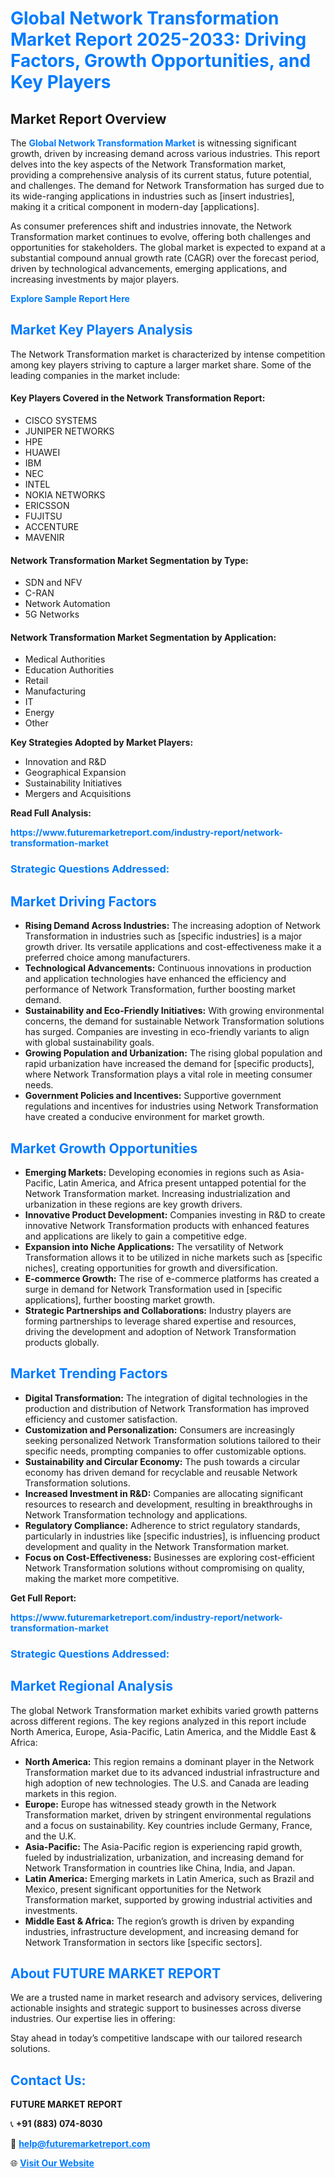 <h1 style="color: #007BFF;">Global Network Transformation Market Report 2025-2033: Driving Factors, Growth Opportunities, and Key Players</h1>

<section id="overview">
<h2>Market Report Overview</h2>
<p>The <a href="https://www.futuremarketreport.com/industry-report/network-transformation-market" style="color: #007BFF; text-decoration: none;"><strong>Global Network Transformation Market</strong></a> is witnessing significant growth, driven by increasing demand across various industries. This report delves into the key aspects of the Network Transformation market, providing a comprehensive analysis of its current status, future potential, and challenges. The demand for Network Transformation has surged due to its wide-ranging applications in industries such as [insert industries], making it a critical component in modern-day [applications].</p>
<p>As consumer preferences shift and industries innovate, the Network Transformation market continues to evolve, offering both challenges and opportunities for stakeholders. The global market is expected to expand at a substantial compound annual growth rate (CAGR) over the forecast period, driven by technological advancements, emerging applications, and increasing investments by major players.</p>
</section>

<section id="overview">
<p><a href="https://www.futuremarketreport.com/request-sample/reportId=106723" style="color: #007BFF; text-decoration: none;"><strong>Explore Sample Report Here</strong></a></p>
</section>

<section id="key-players">
<h2 style="color: #007BFF;">Market Key Players Analysis</h2>
<p>The Network Transformation market is characterized by intense competition among key players striving to capture a larger market share. Some of the leading companies in the market include:</p>
<h4>Key Players Covered in the Network Transformation Report:</h4>
<ul><li>CISCO SYSTEMS</li><li>JUNIPER NETWORKS</li><li>HPE</li><li>HUAWEI</li><li>IBM</li><li>NEC</li><li>INTEL</li><li>NOKIA NETWORKS</li><li>ERICSSON</li><li>FUJITSU</li><li>ACCENTURE</li><li>MAVENIR</li></ul>
<h4>Network Transformation Market Segmentation by Type:</h4>
<ul><li>SDN and NFV</li><li>C-RAN</li><li>Network Automation</li><li>5G Networks</li></ul>

<h4>Network Transformation Market Segmentation by Application:</h4>
<ul><li>Medical Authorities</li><li>Education Authorities</li><li>Retail</li><li>Manufacturing</li><li>IT</li><li>Energy</li><li>Other</li></ul>
<p><strong>Key Strategies Adopted by Market Players:</strong></p>
<ul>
<li>Innovation and R&D</li>
<li>Geographical Expansion</li>
<li>Sustainability Initiatives</li>
<li>Mergers and Acquisitions</li>
</ul>
</section>

<section>
<p><strong>Read Full Analysis: </strong></p><a href="https://www.futuremarketreport.com/industry-report/network-transformation-market" style="color: #007BFF; text-decoration: none;"><strong>https://www.futuremarketreport.com/industry-report/network-transformation-market</strong></a>
<h3 style="color: #007BFF;">Strategic Questions Addressed:</h3>
</section>

<section id="driving-factors">
<h2 style="color: #007BFF;">Market Driving Factors</h2>
<ul>
<li><strong>Rising Demand Across Industries:</strong> The increasing adoption of Network Transformation in industries such as [specific industries] is a major growth driver. Its versatile applications and cost-effectiveness make it a preferred choice among manufacturers.</li>
<li><strong>Technological Advancements:</strong> Continuous innovations in production and application technologies have enhanced the efficiency and performance of Network Transformation, further boosting market demand.</li>
<li><strong>Sustainability and Eco-Friendly Initiatives:</strong> With growing environmental concerns, the demand for sustainable Network Transformation solutions has surged. Companies are investing in eco-friendly variants to align with global sustainability goals.</li>
<li><strong>Growing Population and Urbanization:</strong> The rising global population and rapid urbanization have increased the demand for [specific products], where Network Transformation plays a vital role in meeting consumer needs.</li>
<li><strong>Government Policies and Incentives:</strong> Supportive government regulations and incentives for industries using Network Transformation have created a conducive environment for market growth.</li>
</ul>
</section>

<section id="growth-opportunities">
<h2 style="color: #007BFF;">Market Growth Opportunities</h2>
<ul>
<li><strong>Emerging Markets:</strong> Developing economies in regions such as Asia-Pacific, Latin America, and Africa present untapped potential for the Network Transformation market. Increasing industrialization and urbanization in these regions are key growth drivers.</li>
<li><strong>Innovative Product Development:</strong> Companies investing in R&D to create innovative Network Transformation products with enhanced features and applications are likely to gain a competitive edge.</li>
<li><strong>Expansion into Niche Applications:</strong> The versatility of Network Transformation allows it to be utilized in niche markets such as [specific niches], creating opportunities for growth and diversification.</li>
<li><strong>E-commerce Growth:</strong> The rise of e-commerce platforms has created a surge in demand for Network Transformation used in [specific applications], further boosting market growth.</li>
<li><strong>Strategic Partnerships and Collaborations:</strong> Industry players are forming partnerships to leverage shared expertise and resources, driving the development and adoption of Network Transformation products globally.</li>
</ul>
</section>

<section id="trending-factors">
<h2 style="color: #007BFF;">Market Trending Factors</h2>
<ul>
<li><strong>Digital Transformation:</strong> The integration of digital technologies in the production and distribution of Network Transformation has improved efficiency and customer satisfaction.</li>
<li><strong>Customization and Personalization:</strong> Consumers are increasingly seeking personalized Network Transformation solutions tailored to their specific needs, prompting companies to offer customizable options.</li>
<li><strong>Sustainability and Circular Economy:</strong> The push towards a circular economy has driven demand for recyclable and reusable Network Transformation solutions.</li>
<li><strong>Increased Investment in R&D:</strong> Companies are allocating significant resources to research and development, resulting in breakthroughs in Network Transformation technology and applications.</li>
<li><strong>Regulatory Compliance:</strong> Adherence to strict regulatory standards, particularly in industries like [specific industries], is influencing product development and quality in the Network Transformation market.</li>
<li><strong>Focus on Cost-Effectiveness:</strong> Businesses are exploring cost-efficient Network Transformation solutions without compromising on quality, making the market more competitive.</li>
</ul>
</section>

<section>
<p><strong>Get Full Report: </strong></p><a href="https://www.futuremarketreport.com/industry-report/network-transformation-market" style="color: #007BFF; text-decoration: none;"><strong>https://www.futuremarketreport.com/industry-report/network-transformation-market</strong></a>
<h3 style="color: #007BFF;">Strategic Questions Addressed:</h3>
</section>


<section id="regional-analysis">
<h2 style="color: #007BFF;">Market Regional Analysis</h2>
<p>The global Network Transformation market exhibits varied growth patterns across different regions. The key regions analyzed in this report include North America, Europe, Asia-Pacific, Latin America, and the Middle East & Africa:</p>
<ul>
<li><strong>North America:</strong> This region remains a dominant player in the Network Transformation market due to its advanced industrial infrastructure and high adoption of new technologies. The U.S. and Canada are leading markets in this region.</li>
<li><strong>Europe:</strong> Europe has witnessed steady growth in the Network Transformation market, driven by stringent environmental regulations and a focus on sustainability. Key countries include Germany, France, and the U.K.</li>
<li><strong>Asia-Pacific:</strong> The Asia-Pacific region is experiencing rapid growth, fueled by industrialization, urbanization, and increasing demand for Network Transformation in countries like China, India, and Japan.</li>
<li><strong>Latin America:</strong> Emerging markets in Latin America, such as Brazil and Mexico, present significant opportunities for the Network Transformation market, supported by growing industrial activities and investments.</li>
<li><strong>Middle East & Africa:</strong> The region’s growth is driven by expanding industries, infrastructure development, and increasing demand for Network Transformation in sectors like [specific sectors].</li>
</ul>
</section>

<footer>
<h2 style="color: #007BFF;">About FUTURE MARKET REPORT</h2>
<p>We are a trusted name in market research and advisory services, delivering actionable insights and strategic support to businesses across diverse industries. Our expertise lies in offering:</p>

<p>Stay ahead in today’s competitive landscape with our tailored research solutions.</p>

<h2 style="color: #007BFF;">Contact Us:</h2>
<p><strong>FUTURE MARKET REPORT</strong></p>
<p>📞 <strong>+91 (883) 074-8030</strong></p>
<p>📧 <strong><a href="mailto:help@futuremarketreport.com" style="color: #007BFF;">help@futuremarketreport.com</a></strong></p>
<p>🌐 <strong><a href="https://www.futuremarketreport.com/" style="color: #007BFF;">Visit Our Website</a></strong></p>
</footer>